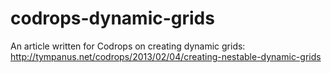 codrops-dynamic-grids
=====================

An article written for Codrops on creating dynamic grids: 
http://tympanus.net/codrops/2013/02/04/creating-nestable-dynamic-grids
